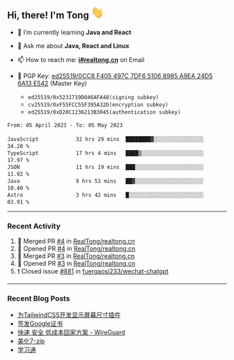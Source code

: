 ## Hi, there! I'm Tong <img src="https://raw.githubusercontent.com/realtong/realtong/main/wave.gif" width="30px">



- 🌱 I’m currently learning **Java and React**
- 💬 Ask me about **Java, React and Linux**
- 📫 How to reach me: **[i#realtong.cn](mailto:i@realtong.cn)** on Email
- 🔑 PGP Key: [ed25519/0CC8 F405 497C 7DF6 5106 8985 A9EA 24D5 6A13 E542](https://github.com/RealTong.gpg) (Master Key)
  
  - `ed25519/0x5231719D046AFA48(signing subkey)`
  - `cv25519/0xF55FCC55F395A32D(encryption subkey)`
  - `ed25519/0xD20C1236213B3045(authentication subkey)`

<!--START_SECTION:waka-->

```text
From: 05 April 2023 - To: 05 May 2023

JavaScript            32 hrs 29 mins  ████████▓░░░░░░░░░░░░░░░░   34.20 %
TypeScript            17 hrs 4 mins   ████▒░░░░░░░░░░░░░░░░░░░░   17.97 %
JSON                  11 hrs 19 mins  ███░░░░░░░░░░░░░░░░░░░░░░   11.92 %
Java                  9 hrs 53 mins   ██▓░░░░░░░░░░░░░░░░░░░░░░   10.40 %
Astro                 3 hrs 42 mins   █░░░░░░░░░░░░░░░░░░░░░░░░   03.91 %
```

<!--END_SECTION:waka-->

---
### Recent Activity

<!--START_SECTION:activity-->
1. 🎉 Merged PR [#4](https://github.com/RealTong/realtong.cn/pull/4) in [RealTong/realtong.cn](https://github.com/RealTong/realtong.cn)
2. 💪 Opened PR [#4](https://github.com/RealTong/realtong.cn/pull/4) in [RealTong/realtong.cn](https://github.com/RealTong/realtong.cn)
3. 🎉 Merged PR [#3](https://github.com/RealTong/realtong.cn/pull/3) in [RealTong/realtong.cn](https://github.com/RealTong/realtong.cn)
4. 💪 Opened PR [#3](https://github.com/RealTong/realtong.cn/pull/3) in [RealTong/realtong.cn](https://github.com/RealTong/realtong.cn)
5. ❗️ Closed issue [#881](https://github.com/fuergaosi233/wechat-chatgpt/issues/881) in [fuergaosi233/wechat-chatgpt](https://github.com/fuergaosi233/wechat-chatgpt)
<!--END_SECTION:activity-->

---
### Recent Blog Posts
<!-- BLOG-POST-LIST:START -->
- [为TailwindCSS开发显示屏幕尺寸插件](https://www.realtong.cn/blog/tailwindcssplugin)
- [签发Google证书](https://www.realtong.cn/blog/auto-issue-google-public-certificates-using-acmedotsh)
- [快速 安全 低成本回家方案 - WireGuard](https://www.realtong.cn/blog/8)
- [美化7-zip](https://www.realtong.cn/blog/3)
- [学习通](https://www.realtong.cn/blog/1)
<!-- BLOG-POST-LIST:END -->